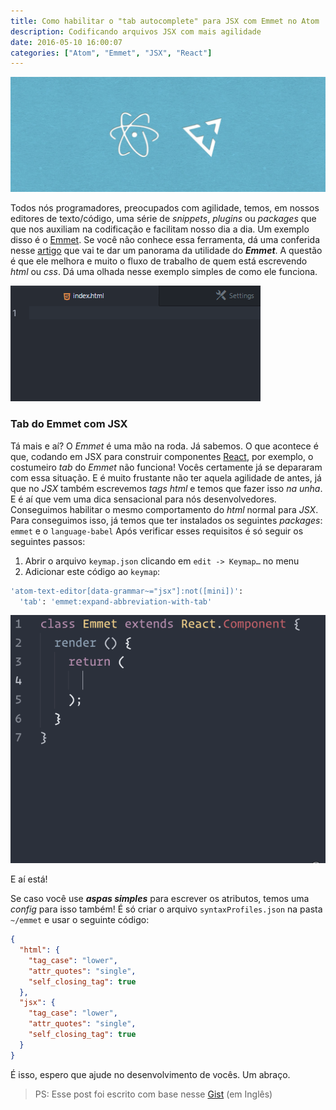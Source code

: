 ```yaml
---
title: Como habilitar o "tab autocomplete" para JSX com Emmet no Atom
description: Codificando arquivos JSX com mais agilidade
date: 2016-05-10 16:00:07
categories: ["Atom", "Emmet", "JSX", "React"]
---
```

![atom_emmet](./atomemmet.jpg)

Todos nós programadores, preocupados com agilidade, temos, em nossos editores de texto/código, uma série de *snippets*, *plugins* ou *packages* que que nos auxiliam na codificação e facilitam nosso dia a dia. Um exemplo disso é o [Emmet](http://emmet.io/).<!-- more --> Se você não conhece essa ferramenta, dá uma conferida nesse [artigo](http://tableless.com.br/bye-zen-coding-bem-vindo-emmet/) que vai te dar um panorama da utilidade do *__Emmet__*. A questão é que ele melhora e muito o fluxo de trabalho de quem está escrevendo *html* ou *css*.
Dá uma olhada nesse exemplo simples de como ele funciona.

![emmet](./atom-emmet.gif)

### Tab do Emmet com JSX
Tá mais e aí? O *Emmet* é uma mão na roda. Já sabemos.
O que acontece é que, codando em JSX para construir componentes [React](https://facebook.github.io/react/), por exemplo, o costumeiro *tab* do *Emmet* não funciona! Vocês certamente já se depararam com essa situação. E é muito frustante não ter aquela agilidade de antes, já que no *JSX* também escrevemos *tags* *html* e temos que fazer isso *na unha*.
E é aí que vem uma dica sensacional para nós desenvolvedores. Conseguimos habilitar o mesmo comportamento do *html* normal para *JSX*.
Para conseguimos isso, já temos que ter instalados os seguintes *packages*: `emmet` e o `language-babel`
Após verificar esses requisitos é só seguir os seguintes passos:
1. Abrir o arquivo `keymap.json` clicando em `edit -> Keymap…` no menu
2. Adicionar este código ao `keymap`:

``` bash
'atom-text-editor[data-grammar~="jsx"]:not([mini])':
  'tab': 'emmet:expand-abbreviation-with-tab'
```


![Emmet-JSX](./emmet-jsx.gif)

E aí está!

Se caso você use *__aspas simples__* para escrever os atributos, temos uma *config* para isso também!
É só criar o arquivo `syntaxProfiles.json` na pasta `~/emmet` e usar o seguinte código:
``` json
{
  "html": {
    "tag_case": "lower",
    "attr_quotes": "single",
    "self_closing_tag": true
  },
  "jsx": {
    "tag_case": "lower",
    "attr_quotes": "single",
    "self_closing_tag": true
  }
}
```  


É isso, espero que ajude no desenvolvimento de vocês.
Um abraço.

> PS: Esse post foi escrito com base nesse [Gist](https://gist.github.com/mxstbr/361ddb22057f0a01762240be209321f0) (em Inglês)